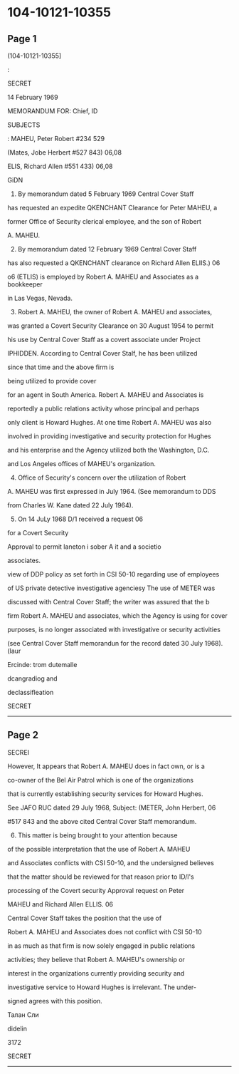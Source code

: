 # 104-10121-10355

## Page 1

(104-10121-10355]

:

SECRET

14 February 1969

MEMORANDUM FOR: Chief, ID

SUBJECTS

: MAHEU, Peter Robert #234 529

(Mates, Jobe Herbert #527 843) 06,08

ELIS, Richard Allen #551 433) 06,08

GiDN

1. By memorandum dated 5 February 1969 Central Cover Staff

has requested an expedite QKENCHANT Clearance for Peter MAHEU, a

former Office of Security clerical employee, and the son of Robert

A. MAHEU.

2. By memorandum dated 12 February 1969 Central Cover Staff

has also requested a QKENCHANT clearance on Richard Allen ELIIS.) 06

o6 (ETLIS) is employed by Robert A. MAHEU and Associates as a bookkeeper

in Las Vegas, Nevada.

3. Robert A. MAHEU, the owner of Robert A. MAHEU and associates,

was granted a Covert Security Clearance on 30 August 1954 to permit

his use by Central Cover Staff as a covert associate under Project

IPHIDDEN. According to Central Cover Stalf, he has been utilized

since that time and the above firm is

being utilized to provide cover

for an agent in South America. Robert A. MAHEU and Associates is

reportedly a public relations activity whose principal and perhaps

only client is Howard Hughes. At one time Robert A. MAHEU was also

involved in providing investigative and security protection for Hughes

and his enterprise and the Agency utilized both the Washington, D.C.

and Los Angeles offices of MAHEU's organization.

4. Office of Security's concern over the utilization of Robert

A. MAHEU was first expressed in July 1964. (See memorandum to DDS

from Charles W. Kane dated 22 July 1964).

5. On 14 JuLy 1968 D/1 received a request 06

for a Covert Security

Approval to permit laneton i sober A it and a societio

associates.

view of DDP policy as set forth in CSI 50-10 regarding use of employees

of US private detective investigative agenciesy The use of METER was

discussed with Central Cover Staff; the writer was assured that the b

firm Robert A. MAHEU and associates, which the Agency is using for cover

purposes, is no longer associated with investigative or security activities

(see Central Cover Staff memorandun for the record dated 30 July 1968). (laur

Ercinde: trom dutemalle

dcangradiog and

declassifleation

SECRET

---

## Page 2

SECREI

However, It appears that Robert A. MAHEU does in fact own, or is a

co-owner of the Bel Air Patrol which is one of the organizations

that is currently establishing security services for Howard Hughes.

See JAFO RUC dated 29 July 1968, Subject: (METER, John Herbert, 06

#517 843 and the above cited Central Cover Staff memorandum.

6. This matter is being brought to your attention because

of the possible interpretation that the use of Robert A. MAHEU

and Associates conflicts with CSI 50-10, and the undersigned believes

that the matter should be reviewed for that reason prior to ID/l's

processing of the Covert security Approval request on Peter

MAHEU and Richard Allen ELLIS. 06

Central Cover Staff takes the position that the use of

Robert A. MAHEU and Associates does not conflict with CSI 50-10

in as much as that firm is now solely engaged in public relations

activities; they believe that Robert A. MAHEU's ownership or

interest in the organizations currently providing security and

investigative service to Howard Hughes is irrelevant. The under-

signed agrees with this position.

Талан Сли

didelin

3172

SECRET

---

